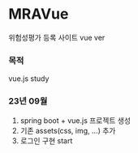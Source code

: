 # MRAVue
위험성평가 등록 사이트 vue ver
### 목적
vue.js study 

### 23년 09월
1. spring boot + vue.js 프로젝트 생성
2. 기존 assets(css, img, ...) 추가
3. 로그인 구현 start 
